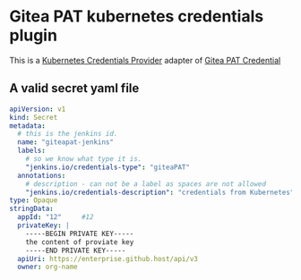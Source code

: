# Gitea PAT kubernetes credentials plugin

This is a [Kubernetes Credentials Provider](https://plugins.jenkins.io/kubernetes-credentials-provider/) adapter of [Gitea PAT Credential](https://docs.cloudbees.com/docs/cloudbees-jenkins-distribution/latest/distro-admin-guide/gitea-app-auth)

## A valid secret yaml file
```yaml
apiVersion: v1
kind: Secret
metadata:
  # this is the jenkins id.
  name: "giteapat-jenkins"
  labels:
    # so we know what type it is.
    "jenkins.io/credentials-type": "giteaPAT"
  annotations:
    # description - can not be a label as spaces are not allowed
    "jenkins.io/credentials-description": "credentials from Kubernetes"
type: Opaque
stringData:
  appId: "12"     #12
  privateKey: |
    -----BEGIN PRIVATE KEY-----
    the content of proviate key
    -----END PRIVATE KEY-----
  apiUri: https://enterprise.github.host/api/v3
  owner: org-name


```
